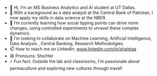 - 👋 Hi, I’m an MS Business Analytics and AI student at UT Dallas.
- 👀  With a background as a data analyst at the Central Bank of Pakistan, I now apply my skills in data science at the NBER. 
- 🌱 I’m currently learning how social tipping points can drive norm changes, using controlled experiments to unravel these complex dynamics.
- 💞️ I’m looking to collaborate on Machine Learning, Artificial Intelligence, Data Analysis , Central Banking, Research Methodoligies 
- 📫 How to reach me on LinkedIn: www.linkedin.com/in/shaistaa
- 😄 Pronouns: She/Her
- ⚡ Fun fact: Outside the lab and classrooms, I'm passionate about permaculture and exploring new cultures through travel!

<!---
AShaista/AShaista is a ✨ special ✨ repository because its `README.md` (this file) appears on your GitHub profile.
You can click the Preview link to take a look at your changes.
--->

